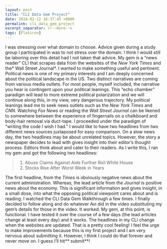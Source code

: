 ```yaml
---
layout: post
title: "CLI Data Gem Project"
date: 2018-02-12 16:37:45 +0000
permalink: cli_data_gem_project
excerpt_separator: <!--more-->
tags: [Flatiron]
---
```


I was stressing over what domain to choose. Advice given during a study group I participated in was to not stress over the domain. I think I would still be laboring over this detail had I not taken that advice. <!--more-->
My gem is a “news reader” CLI that scrapes data from the websites of the _New York Times_ and the* Wall Street Journal*. I wanted to make something useful and pertinent. Political news is one of my primary interests and I am deeply concerned about the political landscape in the US. Two distinct narratives are coming from various media outlets. For most people, myself included, the narrative you hear is contingent upon your political leanings. This “echo chamber” paradigm will lead to more extreme political polarization and we will continue along this, in my view, very dangerous trajectory.
My political leanings lead me to seek news outlets such as the _New York Times_ and _CNN_. Watching _Fox News_ or reading the _Wall Street Journal_ can be likened to somewhere between the experience of fingernails on a chalkboard and body-hair removal via duct-tape.
I proceeded under the paradigm of "writing the code I wish I had." I would like to have two headlines from two different news sources juxtaposed for easy comparison. On a slow news day, the two headlines may be about unrelated topics. However, the story a newspaper decides to lead with gives insight into their editor’s thought process. Editors think about and cater to their readers. As I write this, I ran my gem and got the following two headlines:

> 1. Abuse Claims Against Aide Further Roil White House
> 2. Stocks Rise After Worst Week in Years

The first headline, from the _Times_ is obviously negative news about the current administration. Whereas, the lead article from the _Journal_ is positive news about the economy. This is significant information and gives insight, in a small dose, into what the opposing political viewpoint cares about and is reading.
I watched the CLI Data Gem Walkthrough a few times. I finally decided to follow along and do whatever Avi did in the video substituting my gem’s details for those in the video. It worked. My gem, at this point, is functional. I have tested it over the course of a few days (the lead articles change at least every day) and it works. The headlines in my CLI change when the websites are updated. That is a pretty cool feeling! I feel the urge to make improvements because this is my first project and I am very nervous about submitting it. However, I think I could do that forever and never move on. I guess I’ll hit** submit**!

